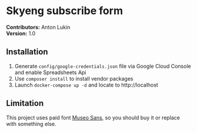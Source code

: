 # Skyeng subscribe form

**Contributors:** Anton Lukin  
**Version:** 1.0  

## Installation

1. Generate `config/google-credentials.json` file via Google Cloud Console and enable Spreadsheets Api  
2. Use `composer install` to install vendor packages  
3. Launch `docker-compose up -d` and locate to http://localhost

## Limitation

This project uses paid font [Museo Sans](https://www.exljbris.com/museosans.html), so you should buy it or replace with something else.
